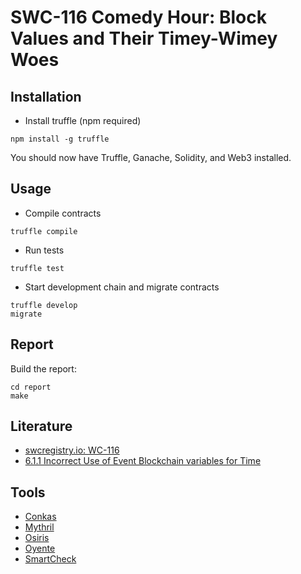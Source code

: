 # SWC-116 Comedy Hour: Block Values and Their Timey-Wimey Woes

## Installation
- Install truffle (npm required)
```
npm install -g truffle
```
You should now have Truffle, Ganache, Solidity, and Web3 installed.

## Usage
- Compile contracts
```
truffle compile
```
- Run tests
```
truffle test
```
- Start development chain and migrate contracts
```
truffle develop
migrate
```

## Report

Build the report:
```
cd report
make
```

## Literature 

- [swcregistry.io: WC-116](https://swcregistry.io/docs/SWC-116/)
- [6.1.1 Incorrect Use of Event Blockchain variables for Time](https://github.com/blockchain-dei/openscv#61-incorrect-sequencing-of-behavior)

## Tools
- [Conkas](https://tuwel.tuwien.ac.at/pluginfile.php/3643973/mod_label/intro/conkas.pdf)
- [Mythril](https://tuwel.tuwien.ac.at/pluginfile.php/3643973/mod_label/intro/mythril.pdf)
- [Osiris](https://tuwel.tuwien.ac.at/pluginfile.php/3643973/mod_label/intro/osiris.pdf)
- [Oyente](https://tuwel.tuwien.ac.at/pluginfile.php/3643973/mod_label/intro/oyente.pdf)
- [SmartCheck](https://tuwel.tuwien.ac.at/pluginfile.php/3643973/mod_label/intro/smartcheck.pdf)
